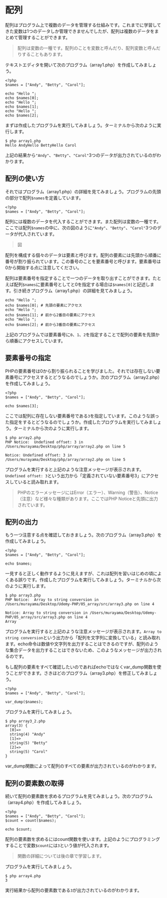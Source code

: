 # 配列

配列はプログラム上で複数のデータを管理する仕組みです。これまでに学習してきた変数は1つのデータしか管理できませんでしたが、配列は複数のデータをまとめて管理することができます。

> 配列は変数の一種です。配列のことを変数と呼んだり、配列変数と呼んだりすることもあります。

テキストエディタを開いて次のプログラム（array1.php）を作成してみましょう。

```
<?php
$names = ["Andy", "Betty", "Carol"];

echo "Hello ";
echo $names[0];
echo "Hello ";
echo $names[1];
echo "Hello ";
echo $names[2];
```

まずは作成したプログラムを実行してみましょう。ターミナルから次のように実行します。

```
$ php array1.php
Hello AndyHello BettyHello Carol
```

上記の結果から`"Andy"`、`"Betty"`、`"Carol"`3つのデータが出力されているのがわかります。


## 配列の使い方

それではプログラム（array1.php）の詳細を見てみましょう。プログラムの先頭の部分で配列`$names`を定義しています。

```
<?php
$names = ["Andy", "Betty", "Carol"];
```

配列には複数のデータを代入することができます。また配列は変数の一種です。ここでは配列`$names`の中に、次の図のように`"Andy"`、`"Betty"`、`"Carol"`3つのデータが代入されています。

> 図

配列を構成する個々のデータは要素と呼びます。配列の要素には先頭から順番に番号が割り振られています。この番号のことを要素番号と呼びます。要素番号は0から開始する点に注意してください。


配列は要素番号を指定することで一つのデータを取り出すことができます。たとえば配列`$names`に要素番号としてと0を指定する場合は`$names[0]`と記述します。引き続きプログラム（array1.php）の詳細を見てみましょう。

```
echo "Hello ";
echo $names[0]; # 先頭の要素にアクセス
echo "Hello ";
echo $names[1]; # 前から2番目の要素にアクセス
echo "Hello ";
echo $names[2]; # 前から3番目の要素にアクセス
```

上記のプログラムでは要素番号に`0`、`1`、`2`を指定することで配列の要素を先頭から順番にアクセスしています。

## 要素番号の指定

PHPの要素番号は0から割り振られることを学びました。それでは存在しない要素番号にアクセスするとどうなるのでしょうか。次のプログラム（array2.php）を作成してみましょう。

```
<?php
$names = ["Andy", "Betty", "Carol"];

echo $names[3];
```

ここでは配列に存在しない要素番号である`3`を指定しています。このような誤った指定をするとどうなるのでしょうか。作成したプログラムを実行してみましょう。ターミナルから次のように実行します。

```
$ php array2.php
PHP Notice:  Undefined offset: 3 in /Users/murayama/Desktop/php/array/array2.php on line 5

Notice: Undefined offset: 3 in /Users/murayama/Desktop/php/array/array2.php on line 5
```

プログラムを実行すると上記のような注意メッセージが表示されます。`Undefined offset: 3`という出力から「定義されていない要素番号3」にアクセスしていると読み取れます。

> PHPのエラーメッセージにはError（エラー）、Warning（警告）、Notice（注意）など様々な種類があります。ここではPHP Noticeと先頭に出力されています。

## 配列の出力

もう一つ注意する点を確認しておきましょう。次のプログラム（array3.php）を作成してみましょう。

```
<?php
$names = ["Andy", "Betty", "Carol"];

echo $names;
```

一見すると正しく動作するように見えますが、これは配列を習いはじめの頃によくある誤りです。作成したプログラムを実行してみましょう。ターミナルから次のように実行します。

```
$ php array3.php
PHP Notice:  Array to string conversion in /Users/murayama/Desktop/Udemy-PHP/05_array/src/array3.php on line 4

Notice: Array to string conversion in /Users/murayama/Desktop/Udemy-PHP/05_array/src/array3.php on line 4
Array
```

プログラムを実行すると上記のような注意メッセージが表示されます。`Array to string conversion`という出力から「配列を文字列に変換している」と読み取れます。echo命令は数値や文字列を出力することはできるのですが、配列のような集合データを出力することはできないため、このようなメッセージが出力されるのです。

もし配列の要素をすべて確認したいのであればechoではなくvar_dump関数を使うことができます。さきほどのプログラム（array3.php）を修正してみましょう。

```
<?php
$names = ["Andy", "Betty", "Carol"];

var_dump($names);
```

プログラムを実行してみましょう。

```
$ php array3_2.php
array(3) {
  [0]=>
  string(4) "Andy"
  [1]=>
  string(5) "Betty"
  [2]=>
  string(5) "Carol"
}
```

var_dump関数によって配列のすべての要素が出力されているのがわかります。


## 配列の要素数の取得

続いて配列の要素数を求めるプログラムを見てみましょう。次のプログラム（array4.php）を作成してみましょう。

```
<?php
$names = ["Andy", "Betty", "Carol"];
$count = count($names);

echo $count;
```

配列の要素数を求めるにはcount関数を使います。上記のようにプログラミングすることで変数`$count`には`3`という値が代入されます。

> 関数の詳細については後の章で学習します。

プログラムを実行してみましょう。


```
$ php array4.php
3
```

実行結果から配列の要素数である`3`が出力されているのがわかります。